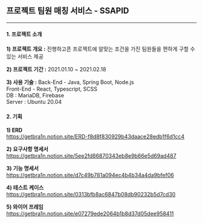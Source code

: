 ## 프로젝트 팀원 매칭 서비스 - SSAPID
----------

#### 1. 프로젝트 소개
**1) 프로젝트 개요 :** 진행하고픈 프로젝트에 알맞는 조건을 가진 팀원들을 편하게 구할 수 있는 서비스 제공

**2) 프로젝트 기간 :** 2021.01.10 ~ 2021.02.18

**3) 사용 기술 :** 
Back-End - Java, Spring Boot, Node.js  
Front-End - React, Typescript, SCSS  
DB : MariaDB, Firebase  
Server : Ubuntu 20.04  

#### 2. 기획
**1) ERD**  
    https://getbra1n.notion.site/ERD-f8d8f830929b43daace28edb1f6d1cc4

**2) 요구사항 명세서**  
    https://getbra1n.notion.site/5ee2fd86870343eb8e9b66e5d69ad487 

**3) 기능 명세서**  
    https://getbra1n.notion.site/d7c49b781a094ec4b4b34a4da9bfef06

**4) 테스트 케이스**  
    https://getbra1n.notion.site/0313bfb8ac6847b08db90232b5d7cd30

**5) 와이어 프레임**  
    https://getbra1n.notion.site/e07279ede2064b1b8d37d05dee958411
